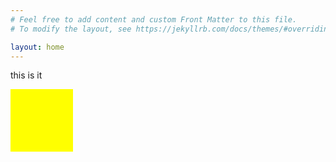 ```yaml
---
# Feel free to add content and custom Front Matter to this file.
# To modify the layout, see https://jekyllrb.com/docs/themes/#overriding-theme-defaults

layout: home
---
```

this is it

<svg width="100" height="100">
<rect width="100" height="100" style="fill:yellow;"/>
</svg>

